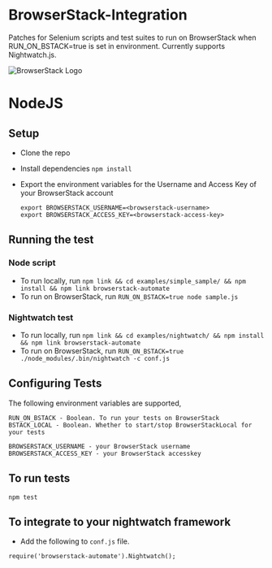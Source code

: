 # BrowserStack-Integration

Patches for Selenium scripts and test suites to run on BrowserStack when RUN_ON_BSTACK=true is set in environment.
Currently supports Nightwatch.js.

![BrowserStack Logo](https://d98b8t1nnulk5.cloudfront.net/production/images/layout/logo-header.png?1469004780)

# NodeJS

## Setup
* Clone the repo
* Install dependencies `npm install`
* Export the environment variables for the Username and Access Key of your BrowserStack account
  
  ```
  export BROWSERSTACK_USERNAME=<browserstack-username>
  export BROWSERSTACK_ACCESS_KEY=<browserstack-access-key>
  ```

## Running the test

### Node script
- To run locally, run `npm link && cd examples/simple_sample/ && npm install && npm link browserstack-automate`
- To run on BrowserStack, run `RUN_ON_BSTACK=true node sample.js`

### Nightwatch test
- To run locally, run `npm link && cd examples/nightwatch/ && npm install && npm link browserstack-automate`
- To run on BrowserStack, run `RUN_ON_BSTACK=true ./node_modules/.bin/nightwatch -c conf.js`

## Configuring Tests

The following environment variables are supported,

```
RUN_ON_BSTACK - Boolean. To run your tests on BrowserStack
BSTACK_LOCAL - Boolean. Whether to start/stop BrowserStackLocal for your tests

BROWSERSTACK_USERNAME - your BrowserStack username
BROWSERSTACK_ACCESS_KEY - your BrowserStack accesskey
```

## To run tests

```node
npm test
```

## To integrate to your nightwatch framework

- Add the following to `conf.js` file.

```node
require('browserstack-automate').Nightwatch();
```

